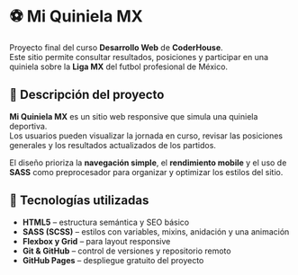 # ⚽ Mi Quiniela MX

Proyecto final del curso **Desarrollo Web** de **CoderHouse**.  
Este sitio permite consultar resultados, posiciones y participar en una quiniela sobre la **Liga MX** del futbol profesional de México.


## 🧭 Descripción del proyecto

**Mi Quiniela MX** es un sitio web responsive que simula una quiniela deportiva.  
Los usuarios pueden visualizar la jornada en curso, revisar las posiciones generales y los resultados actualizados de los partidos.

El diseño prioriza la **navegación simple**, el **rendimiento mobile** y el uso de **SASS** como preprocesador para organizar y optimizar los estilos del sitio.


## 🧰 Tecnologías utilizadas

- **HTML5** – estructura semántica y SEO básico  
- **SASS (SCSS)** – estilos con variables, mixins, anidación y una animación  
- **Flexbox y Grid** – para layout responsive  
- **Git & GitHub** – control de versiones y repositorio remoto  
- **GitHub Pages** – despliegue gratuito del proyecto  

